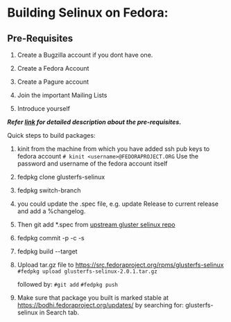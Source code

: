# Building Selinux on Fedora:

## Pre-Requisites

1. Create a Bugzilla account if you dont have one.

2. Create a Fedora Account

3. Create a Pagure account

4. Join the important Mailing Lists

5. Introduce yourself

***Refer [link](https://docs.fedoraproject.org/en-US/package-maintainers/JoiningthePackageMaintainers/) for detailed description about the pre-requisites.***

Quick steps to build packages:
1. kinit from the machine from which you have added ssh pub keys to fedora account
 `# kinit <username>@FEDORAPROJECT.ORG`
 Use the password and username of the fedora account itself

2. fedpkg clone glusterfs-selinux
 
3. fedpkg switch-branch <required fedora branch>
 
4.  you could update the .spec file, e.g. update Release to current release and add a %changelog.

5. Then git add *.spec from [upstream gluster selinux repo](https://github.com/gluster/glusterfs-selinux)

6. fedpkg commit -p -c -s
    
7. fedpkg build --target <branch name>

8. Upload tar.gz file to  https://src.fedoraproject.org/rpms/glusterfs-selinux
  `#fedpkg upload glusterfs-selinux-2.0.1.tar.gz`
    
   followed by:
  `#git add` 
  `#fedpkg push`
    
9. Make sure that package you built is marked stable at https://bodhi.fedoraproject.org/updates/
by searching for: glusterfs-selinux in Search tab.
